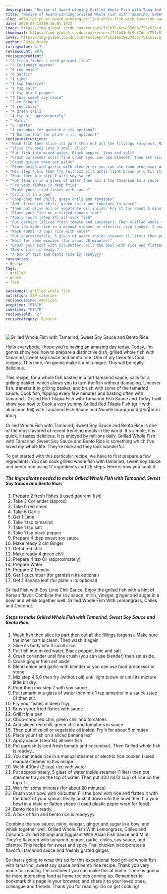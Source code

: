 ```yaml
---
description: "Recipe of Award-winning Grilled Whole Fish with Tamarind, Sweet Soy Sauce and Bento Rice"
title: "Recipe of Award-winning Grilled Whole Fish with Tamarind, Sweet Soy Sauce and Bento Rice"
slug: 4614-recipe-of-award-winning-grilled-whole-fish-with-tamarind-sweet-soy-sauce-and-bento-rice
date: 2020-09-13T09:30:01.197Z
image: https://img-global.cpcdn.com/recipes/7f1b31e6c9e37dcb/751x532cq70/grilled-whole-fish-with-tamarind-sweet-soy-sauce-and-bento-rice-recipe-main-photo.jpg
thumbnail: https://img-global.cpcdn.com/recipes/7f1b31e6c9e37dcb/751x532cq70/grilled-whole-fish-with-tamarind-sweet-soy-sauce-and-bento-rice-recipe-main-photo.jpg
cover: https://img-global.cpcdn.com/recipes/7f1b31e6c9e37dcb/751x532cq70/grilled-whole-fish-with-tamarind-sweet-soy-sauce-and-bento-rice-recipe-main-photo.jpg
author: Josie Brady
ratingvalue: 4.7
reviewcount: 8070
recipeingredient:
- "2 fresh fishes i used gourami fish"
- "3 Coriander approx"
- "6 red onion"
- "6 Garlic"
- "1 Lime"
- "1 tsp tamarind"
- "1 tsp salt"
- "1 tsp black pepper"
- "4 tbsp sweet soy sauce"
- "2 cm Ginger"
- "4 red chili"
- "4 green chili"
- "4 tsp Oil approximately"
- " Water"
- "2 Tomato"
- "1 cucumbar for garnish n its optional"
- "1 Banana leaf for plate n its optional"
recipeinstructions:
- "Wash fish then slice its part then out all the fillings (organs). Make sure the inner part is clean. Then wash it again"
- "Slice its body into 3 small slice"
- "Put fish into mixed water, Black pepper, lime and salt"
- "Crush coriender until fine crush (you can use blender) then set aside."
- "Crush ginger then set aside"
- "Blend onion and garlic with blender or you can use food processor or stone"
- "Mix step 4,5,6 then fry (without oil) until light brown or until its mixture little bit dry."
- "Pour then mix step 7 with soy sauce"
- "Put tamarin in a glass of water then mix 1 tsp tamarind in a sauce (step 8) then stir."
- "Fry your fishes in deep friyj"
- "Brush your fried fishes with sauce"
- "Grill it in a pan"
- "Chop-chop red chili, green chili and tomatoes"
- "Add sliced red chili, green chili and tomatoes in sauce"
- "Then put olive oil or vegetable oil inside. Fry it for about 5 minutes"
- "Place your fish on a sliced banana leaf"
- "Apply sauce (step 14) all over fish"
- "Put garnish (sliced fresh tomato and cucumbar). Then Grilled whole fish is readyy.."
- "You can made rice in a manual steamer or electric rice cooker. I used manual steamer in this recipe"
- "Wash 400ml (2 cup) rice with water"
- "Put approximately, 5 glass of water inside steamer (1 liter) then put steamer tray on the top of water. Then put 400 ml (2 cup) of rice on the top of it."
- "Wait for some minutes (for about 20 minutes)"
- "Brush your bowl with oil/butter. Fill the bowl with rice and flatten it with the back of your spoon. Really push it down into the bowl then flip your bowl in a plate or flatten shape (i used plastic peper wrap for food)."
- "Bento rice is ready."
- "A box of fish and bento rice is readyyyy"
categories:
- Recipe
tags:
- grilled
- whole
- fish

katakunci: grilled whole fish 
nutrition: 289 calories
recipecuisine: American
preptime: "PT31M"
cooktime: "PT47M"
recipeyield: "2"
recipecategory: Dessert

---
```



![Grilled Whole Fish with Tamarind, Sweet Soy Sauce and Bento Rice](https://img-global.cpcdn.com/recipes/7f1b31e6c9e37dcb/751x532cq70/grilled-whole-fish-with-tamarind-sweet-soy-sauce-and-bento-rice-recipe-main-photo.jpg)

Hello everybody, I hope you're having an amazing day today. Today, I'm gonna show you how to prepare a distinctive dish, grilled whole fish with tamarind, sweet soy sauce and bento rice. One of my favorites food recipes. This time, I'm gonna make it a bit unique. This will be really delicious.

This recipe, for a whole fish basted in a tart tamarind sauce, calls for a grilling basket, which allows you to turn the fish without damaging. Uncover fish, transfer it to grilling basket, and brush with some of the tamarind sauce. Cook fish, flipping every few minutes and basting often with tamarind.. Grilled Red Tilapia Fish with Tamarind Fish Sauce and Today I will show you how to Cook a very yummy Grilled Red Tilapia Fish (grill with aluminum foil) with Tamarind Fish Sauce and Noodle បាយស្រូបសាច់ជ្រូកចៀនបែបងាយៗ

Grilled Whole Fish with Tamarind, Sweet Soy Sauce and Bento Rice is one of the most favored of recent trending meals in the world. It's simple, it is quick, it tastes delicious. It is enjoyed by millions daily. Grilled Whole Fish with Tamarind, Sweet Soy Sauce and Bento Rice is something which I've loved my whole life. They're nice and they look wonderful.


To get started with this particular recipe, we have to first prepare a few ingredients. You can cook grilled whole fish with tamarind, sweet soy sauce and bento rice using 17 ingredients and 25 steps. Here is how you cook it.

<!--inarticleads1-->

##### The ingredients needed to make Grilled Whole Fish with Tamarind, Sweet Soy Sauce and Bento Rice:

1. Prepare 2 fresh fishes (i used gourami fish)
1. Take 3 Coriander (approx)
1. Take 6 red onion
1. Take 6 Garlic
1. Get 1 Lime
1. Take 1 tsp tamarind
1. Take 1 tsp salt
1. Take 1 tsp black pepper
1. Prepare 4 tbsp sweet soy sauce
1. Make ready 2 cm Ginger
1. Get 4 red chili
1. Make ready 4 green chili
1. Prepare 4 tsp Oil (approximately)
1. Prepare  Water
1. Prepare 2 Tomato
1. Get 1 cucumbar (for garnish n its optional)
1. Get 1 Banana leaf (for plate n its optional)


Grilled Fish with Soy Lime Chili Sauce. Enjoy the grilled fish with a hint of Korean flavor. Combine the soy sauce, mirin, vinegar, ginger and sugar in a bowl and whisk together well. Grilled Whole Fish With Lemongrass, Chiles and Coconut. 

<!--inarticleads2-->

##### Steps to make Grilled Whole Fish with Tamarind, Sweet Soy Sauce and Bento Rice:

1. Wash fish then slice its part then out all the fillings (organs). Make sure the inner part is clean. Then wash it again
1. Slice its body into 3 small slice
1. Put fish into mixed water, Black pepper, lime and salt
1. Crush coriender until fine crush (you can use blender) then set aside.
1. Crush ginger then set aside
1. Blend onion and garlic with blender or you can use food processor or stone
1. Mix step 4,5,6 then fry (without oil) until light brown or until its mixture little bit dry.
1. Pour then mix step 7 with soy sauce
1. Put tamarin in a glass of water then mix 1 tsp tamarind in a sauce (step 8) then stir.
1. Fry your fishes in deep friyj
1. Brush your fried fishes with sauce
1. Grill it in a pan
1. Chop-chop red chili, green chili and tomatoes
1. Add sliced red chili, green chili and tomatoes in sauce
1. Then put olive oil or vegetable oil inside. Fry it for about 5 minutes
1. Place your fish on a sliced banana leaf
1. Apply sauce (step 14) all over fish
1. Put garnish (sliced fresh tomato and cucumbar). Then Grilled whole fish is readyy..
1. You can made rice in a manual steamer or electric rice cooker. I used manual steamer in this recipe
1. Wash 400ml (2 cup) rice with water
1. Put approximately, 5 glass of water inside steamer (1 liter) then put steamer tray on the top of water. Then put 400 ml (2 cup) of rice on the top of it.
1. Wait for some minutes (for about 20 minutes)
1. Brush your bowl with oil/butter. Fill the bowl with rice and flatten it with the back of your spoon. Really push it down into the bowl then flip your bowl in a plate or flatten shape (i used plastic peper wrap for food).
1. Bento rice is ready.
1. A box of fish and bento rice is readyyyy


Combine the soy sauce, mirin, vinegar, ginger and sugar in a bowl and whisk together well. Grilled Whole Fish With Lemongrass, Chiles and Coconut. Grilled Shrimp and Eggplant With Asian Fish Sauce and Mint. They&#39;re flavored with tamarind, ginger, garlic, chiles, soy sauce, and cilantro. This recipe for sweet and spicy Thai chicken incorporates a flavorful tamarind sauce and freshly grated ginger. 

So that is going to wrap this up for this exceptional food grilled whole fish with tamarind, sweet soy sauce and bento rice recipe. Thank you very much for reading. I'm confident you can make this at home. There is gonna be more interesting food at home recipes coming up. Remember to bookmark this page in your browser, and share it to your loved ones, colleague and friends. Thank you for reading. Go on get cooking!
